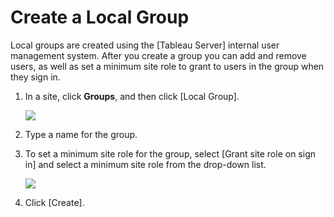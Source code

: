 

Create a Local Group
====================
Local groups are created using the [Tableau
Server] internal user management system. After
you create a group you can add and remove users, as well as set a
minimum site role to grant to users in the group when they sign in.

1.  In a site, click **Groups**, and then click [Local
    Group].

    ![](./Create%20a%20Local%20Group%20-%20Tableau_files/grantrole_atgroup.png)

2.  Type a name for the group.

3.  To set a minimum site role for the group, select [Grant site role on
    sign in] and select a minimum site role from the
    drop-down list.

    ![](./Create%20a%20Local%20Group%20-%20Tableau_files/grant_localgroup.png)

4.  Click [Create].

